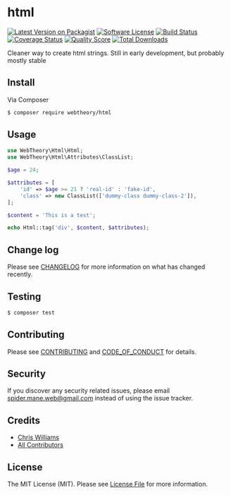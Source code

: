 # html

[![Latest Version on Packagist][ico-version]][link-packagist]
[![Software License][ico-license]](LICENSE.md)
[![Build Status][ico-travis]][link-travis]
[![Coverage Status][ico-scrutinizer]][link-scrutinizer]
[![Quality Score][ico-code-quality]][link-code-quality]
[![Total Downloads][ico-downloads]][link-downloads]

Cleaner way to create html strings. Still in early development, but probably mostly stable

## Install

Via Composer

```bash
$ composer require webtheory/html
```

## Usage

```php
use WebTheory\Html\Html;
use WebTheory\Html\Attributes\ClassList;

$age = 24;

$attributes = [
    'id' => $age >= 21 ? 'real-id' : 'fake-id',
    'class' => new ClassList(['dummy-class dummy-class-2']),
];

$content = 'This is a test';

echo Html::tag('div', $content, $attributes);
```

## Change log

Please see [CHANGELOG](CHANGELOG.md) for more information on what has changed recently.

## Testing

```bash
$ composer test
```

## Contributing

Please see [CONTRIBUTING](CONTRIBUTING.md) and [CODE_OF_CONDUCT](CODE_OF_CONDUCT.md) for details.

## Security

If you discover any security related issues, please email spider.mane.web@gmail.com instead of using the issue tracker.

## Credits

* [Chris Williams][link-author]
* [All Contributors][link-contributors]

## License

The MIT License (MIT). Please see [License File](LICENSE.md) for more information.

[ico-version]: https://img.shields.io/packagist/v/webtheory/html.svg?style=flat-square
[ico-license]: https://img.shields.io/badge/license-MIT-brightgreen.svg?style=flat-square
[ico-travis]: https://img.shields.io/travis/spider-mane/html/master.svg?style=flat-square
[ico-scrutinizer]: https://img.shields.io/scrutinizer/coverage/g/spider-mane/html.svg?style=flat-square
[ico-code-quality]: https://img.shields.io/scrutinizer/g/spider-mane/html.svg?style=flat-square
[ico-downloads]: https://img.shields.io/packagist/dt/webtheory/html.svg?style=flat-square
[link-packagist]: https://packagist.org/packages/webtheory/html
[link-travis]: https://travis-ci.org/spider-mane/html
[link-scrutinizer]: https://scrutinizer-ci.com/g/spider-mane/html/code-structure
[link-code-quality]: https://scrutinizer-ci.com/g/spider-mane/html
[link-downloads]: https://packagist.org/packages/webtheory/html
[link-author]: https://github.com/spider-mane
[link-contributors]: ../../contributors
